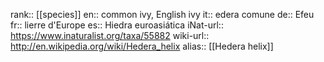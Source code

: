 

rank:: [[species]]
en:: common ivy, English ivy
it:: edera comune
de:: Efeu
fr:: lierre d'Europe
es:: Hiedra euroasiática
iNat-url:: https://www.inaturalist.org/taxa/55882
wiki-url:: http://en.wikipedia.org/wiki/Hedera_helix
alias:: [[Hedera helix]]